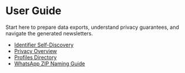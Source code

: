 # User Guide

Start here to prepare data exports, understand privacy guarantees, and navigate the generated newsletters.

- [Identifier Self-Discovery](discover.md)
- [Privacy Overview](privacy.md)
- [Profiles Directory](profiles.md)
- [WhatsApp ZIP Naming Guide](zip-naming.md)
